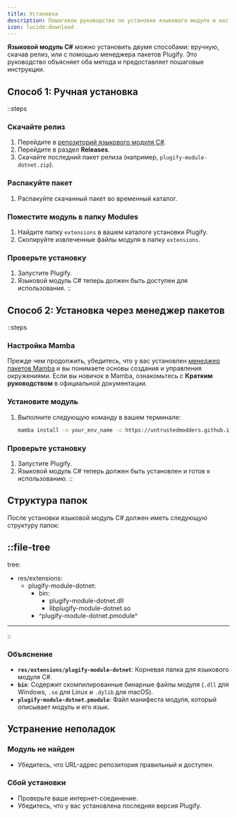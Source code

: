 ```yaml
---
title: Установка
description: Пошаговое руководство по установке языкового модуля и настройке необходимого окружения для начала работы.
icon: lucide:download
---
```


**Языковой модуль C#** можно установить двумя способами: вручную, скачав релиз, или с помощью менеджера пакетов Plugify. Это руководство объясняет оба метода и предоставляет пошаговые инструкции.

## **Способ 1: Ручная установка**

::steps
### **Скачайте релиз**
1. Перейдите в [репозиторий языкового модуля C#](https://github.com/untrustedmodders/plugify-module-dotnet).
2. Перейдите в раздел **Releases**.
3. Скачайте последний пакет релиза (например, `plugify-module-dotnet.zip`).

### **Распакуйте пакет**
1. Распакуйте скачанный пакет во временный каталог.

### **Поместите модуль в папку Modules**
1. Найдите папку `extensions` в вашем каталоге установки Plugify.
2. Скопируйте извлеченные файлы модуля в папку `extensions`.

### **Проверьте установку**
1. Запустите Plugify.
2. Языковой модуль C# теперь должен быть доступен для использования.
::

## **Способ 2: Установка через менеджер пакетов**

::steps
### **Настройка Mamba**
Прежде чем продолжить, убедитесь, что у вас установлен [менеджер пакетов Mamba](https://mamba.readthedocs.io/en/latest/user_guide/mamba.html#mamba-user-guide) и вы понимаете основы создания и управления окружениями.
Если вы новичок в Mamba, ознакомьтесь с **Кратким руководством** в официальной документации.

### **Установите модуль**
1. Выполните следующую команду в вашем терминале:
   ```bash
   mamba install -n your_env_name -c https://untrustedmodders.github.io/plugify-module-dotnet/ plugify-module-dotnet
   ```

### **Проверьте установку**
1. Запустите Plugify.
2. Языковой модуль C# теперь должен быть установлен и готов к использованию.
::

## **Структура папок**

После установки языковой модуль C# должен иметь следующую структуру папок:

::file-tree
---
tree:
- res/extensions:
    - plugify-module-dotnet:
        - bin:
            - plugify-module-dotnet.dll
            - libplugify-module-dotnet.so
        - ^plugify-module-dotnet.pmodule^
---
::

### **Объяснение**
- **`res/extensions/plugify-module-dotnet`**: Корневая папка для языкового модуля C#.
- **`bin`**: Содержит скомпилированные бинарные файлы модуля (`.dll` для Windows, `.so` для Linux и `.dylib` для macOS).
- **`plugify-module-dotnet.pmodule`**: Файл манифеста модуля, который описывает модуль и его язык.

## **Устранение неполадок**

### **Модуль не найден**
- Убедитесь, что URL-адрес репозитория правильный и доступен.

### **Сбой установки**
- Проверьте ваше интернет-соединение.
- Убедитесь, что у вас установлена последняя версия Plugify.
